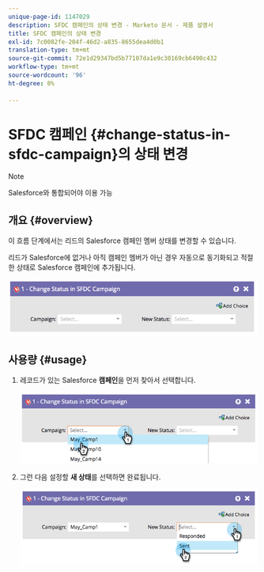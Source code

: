 ```yaml
---
unique-page-id: 1147029
description: SFDC 캠페인의 상태 변경 - Marketo 문서 - 제품 설명서
title: SFDC 캠페인의 상태 변경
exl-id: 7c0082fe-204f-46d2-a835-8655dea4d0b1
translation-type: tm+mt
source-git-commit: 72e1d29347bd5b77107da1e9c30169cb6490c432
workflow-type: tm+mt
source-wordcount: '96'
ht-degree: 0%

---
```


# SFDC 캠페인 {#change-status-in-sfdc-campaign}의 상태 변경

>[!NOTE]
>
>Salesforce와 통합되어야 이용 가능

## 개요 {#overview}

이 흐름 단계에서는 리드의 Salesforce 캠페인 멤버 상태를 변경할 수 있습니다.

리드가 Salesforce에 없거나 아직 캠페인 멤버가 아닌 경우 자동으로 동기화되고 적절한 상태로 Salesforce 캠페인에 추가됩니다.

![](assets/image2014-9-22-15-3a13-3a54.png)

## 사용량 {#usage}

1. 레코드가 있는 Salesforce **캠페인**&#x200B;을 먼저 찾아서 선택합니다.

   ![](assets/image2014-9-22-15-3a13-3a58.png)

1. 그런 다음 설정할 **새 상태**&#x200B;를 선택하면 완료됩니다.

   ![](assets/image2014-9-22-15-3a14-3a0.png)
